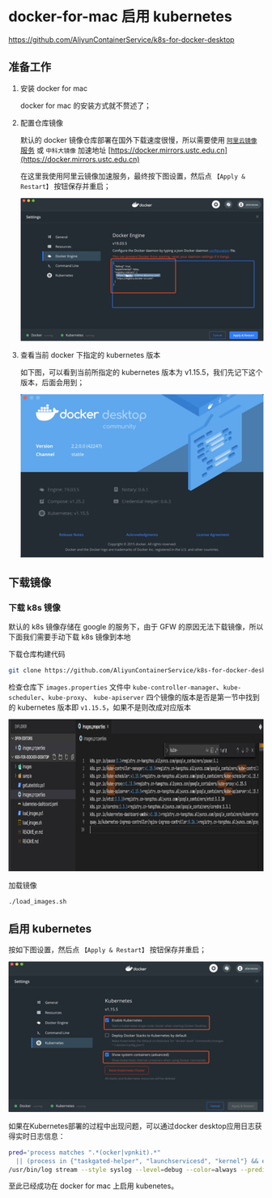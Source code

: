 # docker-for-mac 启用 kubernetes

https://github.com/AliyunContainerService/k8s-for-docker-desktop

## 准备工作

1. 安装 docker for mac

    docker for mac 的安装方式就不赘述了；

1. 配置仓库镜像

    默认的 docker 镜像仓库部署在国外下载速度很慢，所以需要使用
    [`阿里云镜像` 服务](https://cr.console.aliyun.com/cn-hangzhou/instances/mirrors)
    或 `中科大镜像` 加速地址 [https://docker.mirrors.ustc.edu.cn](https://docker.mirrors.ustc.edu.cn)

    在这里我使用阿里云镜像加速服务，最终按下图设置，然后点 `【Apply & Restart】` 按钮保存并重启；

    <img src="resources/docker-for-mac-preferences-dockerEngine.jpg" width="600px">

1. 查看当前 docker 下指定的 kubernetes 版本

    如下图，可以看到当前所指定的 kubernetes 版本为 v1.15.5，我们先记下这个版本，后面会用到；

    <img src="resources/docker-for-mac-about.jpg" width="600px">

## 下载镜像

### 下载 k8s 镜像

默认的 k8s 镜像存储在 google 的服务下，由于 GFW 的原因无法下载镜像，所以下面我们需要手动下载 k8s 镜像到本地

下载仓库构建代码

```bash
git clone https://github.com/AliyunContainerService/k8s-for-docker-desktop.git
```

检查仓库下 `images.properties` 文件中 `kube-controller-manager`、`kube-scheduler`、`kube-proxy`、
`kube-apiserver` 四个镜像的版本是否是第一节中找到的 kubernetes 版本即 `v1.15.5`，如果不是则改成对应版本

<img src="resources/k8s-for-docker-desktop-repo-images.properties.jpg" height="300px">

加载镜像

```bash
./load_images.sh
```

## 启用 kubernetes

按如下图设置，然后点 `【Apply & Restart】` 按钮保存并重启；

<img src="resources/docker-for-mac-preferences-kubernetes.jpg" width="600px">

如果在Kubernetes部署的过程中出现问题，可以通过docker desktop应用日志获得实时日志信息：

```bash
pred='process matches ".*(ocker|vpnkit).*"
  || (process in {"taskgated-helper", "launchservicesd", "kernel"} && eventMessage contains[c] "docker")'
/usr/bin/log stream --style syslog --level=debug --color=always --predicate "$pred"
```

至此已经成功在 docker for mac 上启用 kubenetes。
